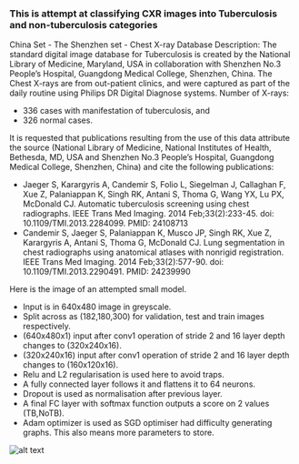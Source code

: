 ### This is attempt at classifying CXR images into Tuberculosis and non-tuberculosis categories

China Set - The Shenzhen set - Chest X-ray Database
Description: The standard digital image database for Tuberculosis is created by the National Library of Medicine, Maryland, USA in collaboration with Shenzhen No.3 People’s Hospital, Guangdong Medical College, Shenzhen, China. The Chest X-rays are from out-patient clinics, and were captured as part of the daily routine using Philips DR Digital Diagnose systems. 
Number of X-rays: 
* 336 cases with manifestation of tuberculosis, and 
* 326 normal cases.

It is requested that publications resulting from the use of this data attribute the source (National Library of Medicine, National Institutes of Health, Bethesda, MD, USA and Shenzhen No.3 People’s Hospital, Guangdong Medical College, Shenzhen, China) and cite the following publications:  
* Jaeger S, Karargyris A, Candemir S, Folio L, Siegelman J, Callaghan F, Xue Z, Palaniappan K, Singh RK, Antani S, Thoma G, Wang YX, Lu PX, McDonald CJ.  Automatic tuberculosis screening using chest radiographs. IEEE Trans Med Imaging. 2014 Feb;33(2):233-45. doi: 10.1109/TMI.2013.2284099. PMID: 24108713
* Candemir S, Jaeger S, Palaniappan K, Musco JP, Singh RK, Xue Z, Karargyris A, Antani S, Thoma G, McDonald CJ. Lung segmentation in chest radiographs using anatomical atlases with nonrigid registration. IEEE Trans Med Imaging. 2014 Feb;33(2):577-90. doi: 10.1109/TMI.2013.2290491. PMID: 24239990


Here is the image of an attempted small model.

* Input is in 640x480 image in greyscale.
* Split across as (182,180,300) for validation, test and train images respectively.
* (640x480x1) input after conv1 operation of stride 2 and 16 layer depth changes to (320x240x16).
* (320x240x16) input after conv1 operation of stride 2 and 16 layer depth changes to (160x120x16).
* Relu and L2 regularisation is used here to avoid traps.
* A fully connected layer follows it and flattens it to 64 neurons.
* Dropout is used as normalisation after previous layer.
* A final FC layer with softmax function outputs a score on 2 values (TB,NoTB).
* Adam optimizer is used as SGD optimiser had difficulty generating graphs. This also means more parameters to store.

![alt text](https://github.com/harishanand95/cxr_classification/blob/master/tflearn_model.png?raw=true "Model")
